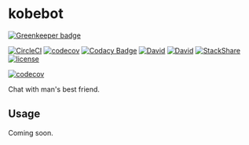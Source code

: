# kobebot

[![Greenkeeper badge](https://badges.greenkeeper.io/suddi/kobebot.svg)](https://greenkeeper.io/)

[![CircleCI](https://img.shields.io/circleci/project/suddi/kobebot.svg)](https://circleci.com/gh/suddi/kobebot)
[![codecov](https://codecov.io/gh/suddi/kobebot/branch/master/graph/badge.svg)](https://codecov.io/gh/suddi/kobebot)
[![Codacy Badge](https://api.codacy.com/project/badge/Grade/462b2e476c1641b0ac4ade17a6064a8d)](https://www.codacy.com/app/Suddi/kobebot?utm_source=github.com&amp;utm_medium=referral&amp;utm_content=suddi/kobebot&amp;utm_campaign=Badge_Grade)
[![David](https://img.shields.io/david/suddi/kobebot.svg)](https://david-dm.org/suddi/kobebot)
[![David](https://img.shields.io/david/dev/suddi/kobebot.svg)](https://david-dm.org/suddi/kobebot?type=dev)
[![StackShare](https://img.shields.io/badge/tech-stack-0690fa.svg?style=flat)](https://stackshare.io/suddi/kobebot)
[![license](https://img.shields.io/github/license/suddi/kobebot.svg)](https://github.com/suddi/kobebot/blob/master/LICENSE)

[![codecov](https://codecov.io/gh/suddi/kobebot/branch/master/graphs/commits.svg)](https://codecov.io/gh/suddi/kobebot)

Chat with man's best friend.

## Usage

Coming soon.
